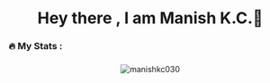 <h1 align="center">Hey there , I am Manish K.C.👋</h1>


<h3 align="left">🔥   My Stats :</h3>

###

<div align="center">
<p><img align="center" src="https://github-readme-streak-stats.herokuapp.com/?user=manishkc030&" alt="manishkc030" /></p> 
</div>

###
